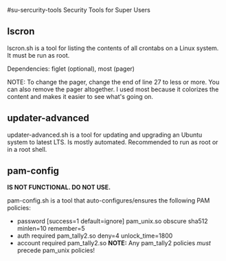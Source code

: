 #su-sercurity-tools
Security Tools for Super Users

## lscron
lscron.sh is a tool for listing the contents of all crontabs on a Linux system. It must be run as root.

Dependencies: figlet (optional), most (pager)

NOTE: To change the pager, change the end of line 27 to less or more. You can also remove the pager altogether. I used most because it colorizes the content and makes it easier to see what's going on.

## updater-advanced
updater-advanced.sh is a tool for updating and upgrading an Ubuntu system to latest LTS. Is mostly automated. Recommended to run as root or in a root shell.

## pam-config
__IS NOT FUNCTIONAL. DO NOT USE.__

pam-config.sh is a tool that auto-configures/ensures the following PAM policies:
- password [success=1 default=ignore] pam_unix.so obscure sha512 minlen=10 remember=5
- auth required pam_tally2.so deny=4 unlock_time=1800
- account required pam_tally2.so
__NOTE:__ Any pam_tally2 policies *must* precede pam_unix policies!
